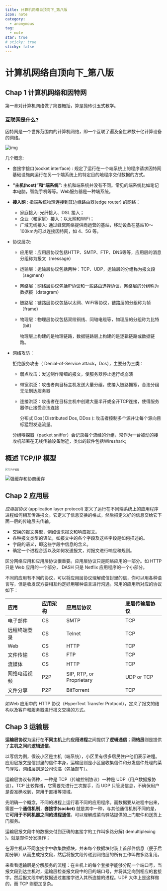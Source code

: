 ```yaml
---
title: 计算机网络自顶向下_第八版
icon: note
category:
  - anonymous
tag:
  - note
star: true
# sticky: true
sticky: false
---
```


# 计算机网络自顶向下_第八版



## Chap 1 计算机网络和因特网

第一章对计算机网络做了简要概括，算是抛砖引玉式教学。

### 互联网是什么?

因特网是一个世界范围内的计算机网络，即一个互联了遍及全世界数十亿计算设备的网络。

![img](https://camo.githubusercontent.com/4370d8524d833b945269cc9f9b457b24af407001a6c7f68ed9f2310dca75c7a7/68747470733a2f2f747661312e73696e61696d672e636e2f6c617267652f3030386933736b4e6c7931677072616239383135736a333075303133736173772e6a7067)

几个概念:

- 套接字接口(socket interface) : 规定了运行在一个端系统上的程序请求因特网基础设施向运行在另一个端系统上的特定目的地程序交付数据的方式。

- **“主机(host)”和“端系统”**: 主机和端系统并没有不同。常见的端系统比如笔记本电脑，智能手机等等。Web服务器是一种端系统。

- **接入网** : 指端系统物理连接到其边缘路由器(edge router) 的网络：

  - 家庭接入: 光纤接入、DSL 接入；
  - 企业（和家庭）接入：以太网和WiFi；
  - 广域无线接入: 通过蜂窝网络提供商运营的基站，移动设备在基站10～100km内可以连接因特网，如 4、5G 等。

- 协议层次:

  * 应用层：应用层协议包括HTTP、SMTP、FTP、DNS等等，应用层的消息分组称为报文（message）

  * 运输层：运输层协议包括两种：TCP、UDP，运输层的分组称为报文段（segment）

  * 网络层：网络层协议包括IP协议和一些路由选择协议，网络层的分组称为数据报（datagram）

  * 链路层：链路层协议包括以太网、WiFi等协议，链路层的分组称为帧（frame）

  * 物理层：物理层协议包括双绞铜线、同轴电缆等，物理层的分组称为比特（bit）

    物理层上构建的是物理链路，数据链路层上构建的是逻辑链路或数据链路。

- 网络攻防：

  拒绝服务攻击（ Denial-of-Service attack，Dos），主要分为三类：

  * 弱点攻击：发送制作精细的报文，使服务器停止运行或崩溃

  * 带宽洪泛：攻击者向目标主机发送大量分组，使接入链路拥塞，合法分组无法到达服务器

  * 连接洪泛：攻击者在目标主机中创建大量半开或全开TCP连接，使得服务器停止接受合法连接

    分布式 Dos( Distributed Dos, DDos ): 攻击者控制多个源并让每个源向目标猛烈发送流量。

  分组嗅探器（packet sniffer）会记录每个流经的分组，常作为一台被动的接收机部署在无线传输设备附近，类似的软件包括Wireshark;

## 概述 TCP/IP 模型

<img src="/Users/huy/Library/Application%20Support/typora-user-images/image-20230417105410865.png" alt="TCP/IP模型" style="zoom:50%;" />

![强缓存和协商缓存](https://cdn.jsdelivr.net/gh/rayadaschn/blogImage@master/img/202304171356212.png)

## Chap 2 应用层

*应用层协议* (application layer protocol) 定义了运行在不同端系统上的应用程序进程如何相互传递报文。它定义了信息交换的格式，然后把定义好的信息交给它下面一层的传输层去传输。

- 交换的报文类型，例如请求报文和响应报文。
- 各种报文类型的语法，如报文中的各个字段及这些字段是如何描述的。
- 字段的语义，即这些字段中信息的含义。
- 确定一个进程合适以及如何发送报文，对报文进行响应和规则。

区分网络应用和应用层协议很重要。应用层协议只是网络应用的一部分。如 HTTP 只是 Web 应用的一个部分， DASH 只是 Netflix 应用程序的一个小部分。

不同的应用有不同的协议，可以将应用层协议理解成信封里的信，你可以用各种语言写，但是收发双方要相互约定好用哪种语言进行沟通。常用的应用所对应的协议如下：

| 应用         | 应用架构 | 应用层协议               | 底层传输层协议 |
| :----------- | :------- | :----------------------- | :------------- |
| 电子邮件     | CS       | SMTP                     | TCP            |
| 远程终端登录 | CS       | Telnet                   | TCP            |
| Web          | CS       | HTTP                     | TCP            |
| 文件传输     | CS       | FTP                      | TCP            |
| 流媒体       | CS       | HTTP                     | TCP            |
| 网络电话视频 | P2P      | SIP, RTP, or Proprietary | UDP or TCP     |
| 文件分享     | P2P      | BitTorrent               | TCP            |

如Web 应用中的 HTTP 协议（HyperText Transfer Protocol），定义了报文的结构以及客户和服务器进行报文交换的方式。



## Chap 3 运输层

**运输层协议**为运行在**不同主机上**的**应用进程**之间提供了**逻辑通信**；**网络层**则是提供了**主机之间**的**逻辑通信**。

以写信为例，假设小区是主机（端系统），小区里有很多居民住户他们表示进程。应用层报文是信封里的信件本身，运输层则是小区里收集信件和分发信件处理的菜鸟驿站，网络层则是公司快递（包括邮车）。

运输层协议有俩种，一种是 TCP（传输控制协议）一种是 UDP（用户数据报协议）。TCP 比较靠谱，它需要先进行三次握手，而 UDP 只管发信息，不确保用户是否准确收到，常用于直播等领域。

先明确一个概念，不同的进程上运行着不同的应用程序。而数据要从进程中出来，需要一个**通信机制**，**套接字(socket)** 就是其中一种，与其他通信机制不同的是，它**可用于不同机器之间的进程通信**。可以理解成菜鸟驿站提供的上门取件和送货上门服务。

运输层报文段中的数据交付到正确的套接字的工作叫多路分解( demultiplexing )，就是邮件分发操作；

在源主机从不同套接字中收集数据块，并未每个数据块封装上首部件信息（便于后期分解）从而生成报文段，然后将报文段传递到网络层的所有工作叫做多路复用。

来看看运输层是分解服务的流程：在主机上的每个套接字能够分配一个端口号，当报文段到达主机时，运输层检查报文段中的目的端口号，并将其定向到相应的套接字。然后报文段中的数据通过套接字进入其所连接的进程。UDP 大体上是这样做的，而 TCP 则更加复杂。









